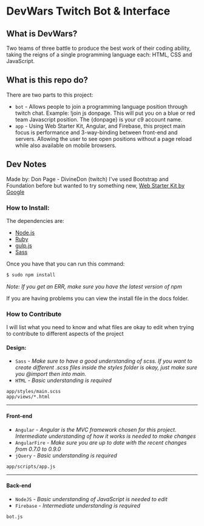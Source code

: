 # DevWars Twitch Bot & Interface

## What is DevWars?

 Two teams of three battle to produce the best work of their coding ability, taking the reigns of a single programming language each: HTML, CSS and JavaScript.

## What is this repo do?

There are two parts to this project:

- `bot` - Allows people to join a programming language position through twitch chat. Example: !join js donpage. This will put you on a blue or red team Javascript position. The {donpage} is your c9 account name.
- `app` - Using Web Starter Kit, Angular, and Firebase, this project main focus is performance and 3-way-binding between front-end and servers. Allowing the user to see open positions without a page reload while also available on mobile browsers.

## Dev Notes

Made by: Don Page - DivineDon (twitch)
I've used Bootstrap and Foundation before but wanted to try something new, [Web Starter Kit by Google](https://developers.google.com/web/starter-kit/)

### How to Install:

The dependencies are:
* [Node.js](http://nodejs.org)
* [Ruby](https://www.ruby-lang.org/)
* [gulp.js](http://gulpjs.com)
* [Sass](http://sass-lang.com/install)

Once you have that you can run this command:
```sh
$ sudo npm install
```
*Note: If you get an ERR, make sure you have the latest version of npm*

If you are having problems you can view the install file in the docs folder.

### How to Contribute
I will list what you need to know and what files are okay to edit when trying to contribute to different aspects of the project

#### Design: 
- `Sass` - *Make sure to have a good understanding of scss. If you want to create different .scss files inside the styles folder is okay, just make sure you @import then into main.*
- `HTML` - *Basic understanding is required*
```
app/styles/main.scss
app/views/*.html
```

---

#### Front-end
- `Angular` - *Angular is the MVC framework chosen for this project. Intermediate understanding of how it works is needed to make changes*
- `AngularFire` - *Make sure you are up to date with the recent changes from 0.7.0 to 0.9.0*
- `jQuery` - *Basic understanding is required*
```
app/scripts/app.js
```

---

#### Back-end
- `NodeJS` - *Basic understanding of JavaScript is needed to edit*
- `Firebase` - *Intermediate understanding is required*
```
bot.js
```








